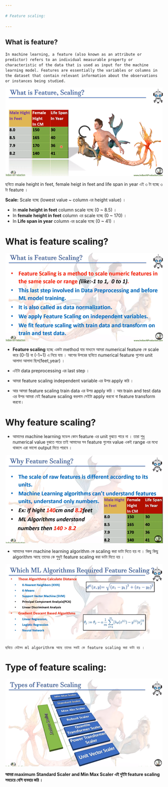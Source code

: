 ```yaml
---

# Feature scaling:

---
```


## What is feature?

`In machine learning, a feature (also known as an attribute or predictor) refers to an individual measurable property or characteristic of the data that is used as input for the machine learning model. Features are essentially the variables or columns in the dataset that contain relevant information about the observations or instances being studied.`

![Alt text](image.png)

ছবিতে male height in feet, female heigt in feet and life span in year এই ৩ টা হচ্ছে ৩ টা feature । 

**Scale:** Scale হচ্ছে (lowest value ~ column এর height value) । 

- In **male height in feet** column scale হচ্ছে (0 ~ 8.5) । 
- In **female height in feet** column এর scale হচ্ছে (0 ~ 170) । 
- In **Life span in year** column এর scale হচ্ছে (0 ~ 41) । 

# What is feature scaling?

![Alt text](image-1.png)

- **Feature scaling** হচ্ছে একটা method যার মাধ্যমে আমরা numerical feature কে scale করে (0-1) বা (-1~1) এ নিয়ে যায় । আগের উপরের ছবিতে numerical feature গুলোর unit আলাদা আলাদা ছিল(feet,year) । 

- এইটা data preprocessing এর last step । 

- আমরা feature scaling independent variable এর উপর apply করি । 

- আর আমরা feature scaling train data এর উপর apply করি । আর train and test data এর উপর আমরা যেই feature scaling করলাম সেইটা apply করবো বা feature transform করবো। 

# Why feature scaling?

- আমাদের machine learning মডেল কোন feature এর unit বুঝতে পারে না । তারা শুধু numerical value বুঝতে পারে তাই আমাদের সব feature গুলোর value একই range এর মধ্যে থাকলে এরা ভালো output দিতে পারবে । 

![Alt text](image-2.png)

- আমাদের সকল machine learning algorithm কে scaling করা ডাটা দিতে হয় না । কিছু কিছু algorithm আছে তাদের কে শুধুই feature scaling করা ডাটা দিতে হয় । 

![Alt text](image-3.png)

`ছবিতে যেইসব ml algorithrm আছে তাদের সবাই কে feature scaling করা ডাটা হয় । `

# Type of feature scaling:

![Alt text](image-4.png)

**আমরা maximum Standard Scaler and Min Max Scaler এই দুইটা feature scaling  সবচেয়ে বেশি ব্যবহার করি ।**

